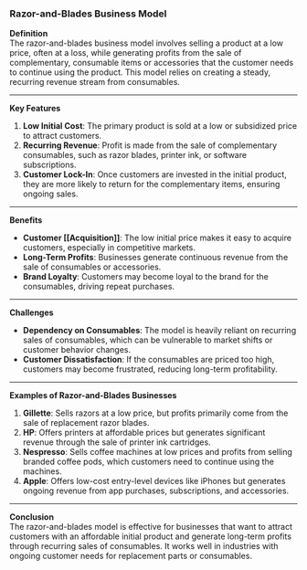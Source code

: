 ### Razor-and-Blades Business Model

**Definition**  
The razor-and-blades business model involves selling a product at a low price, often at a loss, while generating profits from the sale of complementary, consumable items or accessories that the customer needs to continue using the product. This model relies on creating a steady, recurring revenue stream from consumables.

---

**Key Features**

1. **Low Initial Cost**: The primary product is sold at a low or subsidized price to attract customers.
2. **Recurring Revenue**: Profit is made from the sale of complementary consumables, such as razor blades, printer ink, or software subscriptions.
3. **Customer Lock-In**: Once customers are invested in the initial product, they are more likely to return for the complementary items, ensuring ongoing sales.

---

**Benefits**

- **Customer [[Acquisition]]**: The low initial price makes it easy to acquire customers, especially in competitive markets.
- **Long-Term Profits**: Businesses generate continuous revenue from the sale of consumables or accessories.
- **Brand Loyalty**: Customers may become loyal to the brand for the consumables, driving repeat purchases.

---

**Challenges**

- **Dependency on Consumables**: The model is heavily reliant on recurring sales of consumables, which can be vulnerable to market shifts or customer behavior changes.
- **Customer Dissatisfaction**: If the consumables are priced too high, customers may become frustrated, reducing long-term profitability.

---

**Examples of Razor-and-Blades Businesses**

1. **Gillette**: Sells razors at a low price, but profits primarily come from the sale of replacement razor blades.
2. **HP**: Offers printers at affordable prices but generates significant revenue through the sale of printer ink cartridges.
3. **Nespresso**: Sells coffee machines at low prices and profits from selling branded coffee pods, which customers need to continue using the machines.
4. **Apple**: Offers low-cost entry-level devices like iPhones but generates ongoing revenue from app purchases, subscriptions, and accessories.

---

**Conclusion**  
The razor-and-blades model is effective for businesses that want to attract customers with an affordable initial product and generate long-term profits through recurring sales of consumables. It works well in industries with ongoing customer needs for replacement parts or consumables.